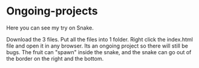 # Ongoing-projects
Here you can see my try on Snake.

Download the 3 files.
Put all the files into 1 folder.
Right click the index.html file and open it in any browser.
Its an ongoing project so there will still be bugs.
The fruit can "spawn" inside the snake, and the snake can go out of the border on the right and the bottom.
